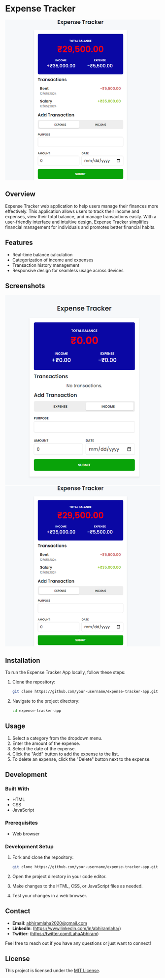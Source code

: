 # Expense Tracker 

![Expense Tracker App](/images/s1.png)

## Overview

Expense Tracker web application to help users manage their finances more effectively. This application allows users to track their income and expenses, view their total balance, and manage transactions easily. With a user-friendly interface and intuitive design, Expense Tracker simplifies financial management for individuals and promotes better financial habits.

## Features

- Real-time balance calculation
- Categorization of income and expenses
- Transaction history management
- Responsive design for seamless usage across devices


## Screenshots

![Screenshot 1](/images/s2.png)
![Screenshot 2](/images/s1.png)

## Installation

To run the Expense Tracker App locally, follow these steps:

1. Clone the repository:

   ```bash
   git clone https://github.com/your-username/expense-tracker-app.git

2. Navigate to the project directory:
    ```bash
    cd expense-tracker-app

## Usage

1.  Select a category from the dropdown menu.
2.  Enter the amount of the expense.
3.  Select the date of the expense.
4.  Click the "Add" button to add the expense to the list.
5.  To delete an expense, click the "Delete" button next to the expense.

## Development

### Built With

*   HTML
*   CSS
*   JavaScript

### Prerequisites

*   Web browser

### Development Setup

1.  Fork and clone the repository:
    
    ```bash
    git clone https://github.com/your-username/expense-tracker-app.git
    ```
    
2.  Open the project directory in your code editor.
    
3.  Make changes to the HTML, CSS, or JavaScript files as needed.
    
4.  Test your changes in a web browser.

## Contact

- **Email**: abhiramlaha2020@gmail.com
- **LinkedIn**: (https://www.linkedin.com/in/abhiramlaha/)
- **Twitter**: (https://twitter.com/LahaAbhiram)

Feel free to reach out if you have any questions or just want to connect!

## License

This project is licensed under the [MIT License](LICENSE).

